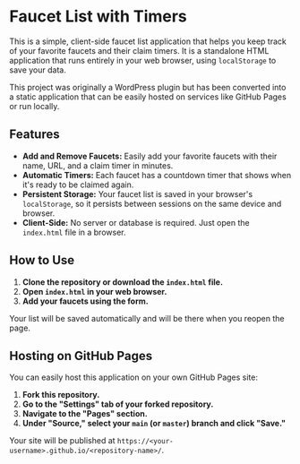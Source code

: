 # Faucet List with Timers

This is a simple, client-side faucet list application that helps you keep track of your favorite faucets and their claim timers. It is a standalone HTML application that runs entirely in your web browser, using `localStorage` to save your data.

This project was originally a WordPress plugin but has been converted into a static application that can be easily hosted on services like GitHub Pages or run locally.

## Features

*   **Add and Remove Faucets:** Easily add your favorite faucets with their name, URL, and a claim timer in minutes.
*   **Automatic Timers:** Each faucet has a countdown timer that shows when it's ready to be claimed again.
*   **Persistent Storage:** Your faucet list is saved in your browser's `localStorage`, so it persists between sessions on the same device and browser.
*   **Client-Side:** No server or database is required. Just open the `index.html` file in a browser.

## How to Use

1.  **Clone the repository or download the `index.html` file.**
2.  **Open `index.html` in your web browser.**
3.  **Add your faucets using the form.**

Your list will be saved automatically and will be there when you reopen the page.

## Hosting on GitHub Pages

You can easily host this application on your own GitHub Pages site:

1.  **Fork this repository.**
2.  **Go to the "Settings" tab of your forked repository.**
3.  **Navigate to the "Pages" section.**
4.  **Under "Source," select your `main` (or `master`) branch and click "Save."**

Your site will be published at `https://<your-username>.github.io/<repository-name>/`.
